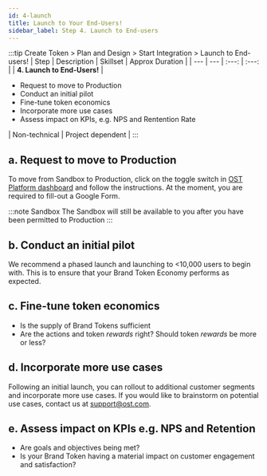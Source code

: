 ```yaml
---
id: 4-launch
title: Launch to Your End-Users!
sidebar_label: Step 4. Launch to End-users
---
```


:::tip Create Token > Plan and Design > Start Integration > Launch to End-users!
| Step | Description | Skillset | Approx Duration | 
| --- | --- | :---: | :---: |
| **4. Launch to End-Users!** | <ul><li>Request to move to Production</li><li>Conduct an initial pilot</li><li>Fine-tune token economics</li><li>Incorporate more use cases</li><li>Assess impact on KPIs, e.g. NPS and Rentention Rate</li></ul> | Non-technical | Project dependent | 
:::

## a. Request to move to Production
To move from Sandbox to Production, click on the toggle switch in [OST Platform dashboard](https://platform.ost.com) and follow the instructions. At the moment, you are required to fill-out a Google Form.

:::note Sandbox
The Sandbox will still be available to you after you have been permitted to Production
:::

## b. Conduct an initial pilot
We recommend a phased launch and launching to <10,000 users to begin with. This is to ensure that your Brand Token Economy performs as expected. 

## c. Fine-tune token economics
* Is the supply of Brand Tokens sufficient
* Are the actions and token _rewards_ right? Should token _rewards_ be more or less?

## d. Incorporate more use cases
Following an initial launch, you can rollout to additional customer segments and incorporate more use cases. If you would like to brainstorm on potential use cases, contact us at support@ost.com.

## e. Assess impact on KPIs e.g. NPS and Retention
* Are goals and objectives being met?
* Is your Brand Token having a material impact on customer engagement and satisfaction?